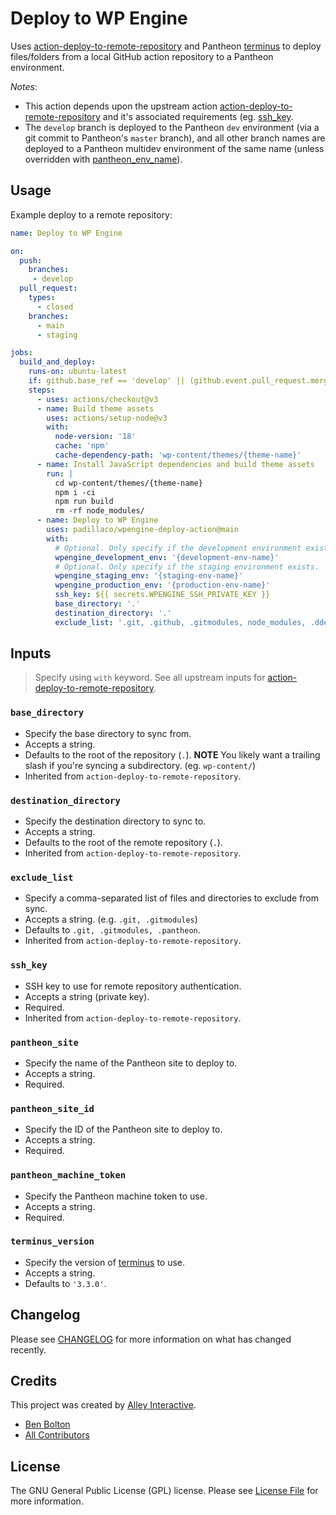 # Deploy to WP Engine

Uses [action-deploy-to-remote-repository](https://github.com/padillaco/action-deploy-to-remote-repository) and Pantheon [terminus](https://docs.pantheon.io/terminus) to deploy files/folders from a local GitHub action repository to a Pantheon environment.

_Notes_:

- This action depends upon the upstream action [action-deploy-to-remote-repository](https://github.com/padillaco/action-deploy-to-remote-repository) and it's associated requirements (eg. [ssh_key](https://github.com/padillaco/action-deploy-to-remote-repository#ssh_key).
- The `develop` branch is deployed to the Pantheon `dev` environment (via a git commit to Pantheon's `master` branch), and all other branch names are deployed to a Pantheon multidev environment of the same name (unless overridden with [pantheon_env_name](#pantheon_env_name)).

## Usage

Example deploy to a remote repository:

```yml
name: Deploy to WP Engine

on:
  push:
    branches:
     - develop
  pull_request:
    types:
      - closed
    branches:
      - main
      - staging

jobs:
  build_and_deploy:
    runs-on: ubuntu-latest
    if: github.base_ref == 'develop' || (github.event.pull_request.merged && ((github.head_ref == 'develop' && github.base_ref == 'staging') || (github.head_ref == 'staging' && github.base_ref == 'main')))
    steps:
      - uses: actions/checkout@v3
      - name: Build theme assets
        uses: actions/setup-node@v3
        with:
          node-version: '18'
          cache: 'npm'
          cache-dependency-path: 'wp-content/themes/{theme-name}'
      - name: Install JavaScript dependencies and build theme assets
        run: |
          cd wp-content/themes/{theme-name}
          npm i -ci
          npm run build
          rm -rf node_modules/
      - name: Deploy to WP Engine
        uses: padillaco/wpengine-deploy-action@main
        with:
          # Optional. Only specify if the development environment exists.
          wpengine_development_env: '{development-env-name}'
          # Optional. Only specify if the staging environment exists.
          wpengine_staging_env: '{staging-env-name}'
          wpengine_production_env: '{production-env-name}'
          ssh_key: ${{ secrets.WPENGINE_SSH_PRIVATE_KEY }}
          base_directory: '.'
          destination_directory: '.'
          exclude_list: '.git, .github, .gitmodules, node_modules, .ddev'
```

## Inputs

> Specify using `with` keyword. See all upstream inputs for [action-deploy-to-remote-repository](https://github.com/padillaco/action-deploy-to-remote-repository).

### `base_directory`

- Specify the base directory to sync from.
- Accepts a string.
- Defaults to the root of the repository (`.`). **NOTE** You likely want a
  trailing slash if you're syncing a subdirectory. (eg. `wp-content/`)
- Inherited from `action-deploy-to-remote-repository`.

### `destination_directory`

- Specify the destination directory to sync to.
- Accepts a string.
- Defaults to the root of the remote repository (`.`).
- Inherited from `action-deploy-to-remote-repository`.

### `exclude_list`

- Specify a comma-separated list of files and directories to exclude from sync.
- Accepts a string. (e.g. `.git, .gitmodules`)
- Defaults to `.git, .gitmodules, .pantheon`.
- Inherited from `action-deploy-to-remote-repository`.

### `ssh_key`

- SSH key to use for remote repository authentication.
- Accepts a string (private key).
- Required.
- Inherited from `action-deploy-to-remote-repository`.

### `pantheon_site`

- Specify the name of the Pantheon site to deploy to.
- Accepts a string.
- Required.

### `pantheon_site_id`

- Specify the ID of the Pantheon site to deploy to.
- Accepts a string.
- Required.

### `pantheon_machine_token`

- Specify the Pantheon machine token to use.
- Accepts a string.
- Required.

### `terminus_version`

- Specify the version of [terminus](https://docs.pantheon.io/terminus) to use.
- Accepts a string.
- Defaults to `'3.3.0'`.

## Changelog

Please see [CHANGELOG](CHANGELOG.md) for more information on what has changed
recently.

## Credits

This project was created by [Alley Interactive](https://github.com/alleyinteractive).

- [Ben Bolton](https://github.com/benpbolton)
- [All Contributors](https://github.com/alleyinteractive/action-deploy-to-pantheon/graphs/contributors)

## License

The GNU General Public License (GPL) license. Please see [License File](LICENSE)
for more information.
